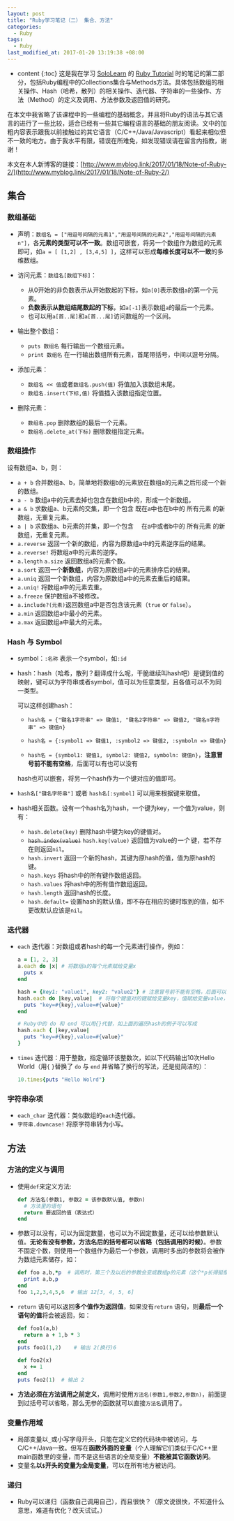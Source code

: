 ```yaml
---
layout: post
title: "Ruby学习笔记（二） 集合、方法"
categories:
  - Ruby
tags:
  - Ruby
last_modified_at: 2017-01-20 13:19:38 +08:00
---
```


* content
{:toc}
这是我在学习 [SoloLearn](https://www.sololearn.com/) 的 [Ruby Tutorial](https://www.sololearn.com/Course/Ruby/) 时的笔记的第二部分，包括Ruby编程中的Collections集合与Methods方法。具体包括数组的相关操作、Hash（哈希，散列）的相关操作、迭代器、字符串的一些操作、方法（Method）的定义及调用、方法参数及返回值的研究。



在本文中我省略了该课程中的一些编程的基础概念，并且将Ruby的语法与其它语言的进行了一些比较，适合已经有一些其它编程语言的基础的朋友阅读。文中的加粗内容表示跟我以前接触过的其它语言（C/C++/Java/Javascript）看起来相似但不一致的地方。由于我水平有限，错误在所难免，如发现错误请在留言内指教，谢谢！

本文在本人新博客的链接：[http://www.myblog.link/2017/01/18/Note-of-Ruby-2/](http://www.myblog.link/2017/01/18/Note-of-Ruby-2/)

## 集合

### 数组基础

- 声明：`数组名 = ["用逗号间隔的元素1","用逗号间隔的元素2","用逗号间隔的元素n"]`，各**元素的类型可以不一致**。数组可嵌套，将另一个数组作为数组的元素即可，如`a = [ [1,2] , [3,4,5] ]`，这样可以形成**每维长度可以不一致**的多维数组。

- 访问元素：`数组名[数组下标]`：

  - 从0开始的非负数表示从开始数起的下标，如`a[0]`表示数组`a`的第一个元素。
  - **负数表示从数组结尾数起的下标**，如`a[-1]`表示数组`a`的最后一个元素。
  - 也可以用`a[首..尾]`和`a[首...尾]`访问数组的一个区间。

- 输出整个数组：

  - `puts 数组名` 每行输出一个数组元素。
  - `print 数组名` 在一行输出数组所有元素，首尾带括号，中间以逗号分隔。

- 添加元素：

  - `数组名 << 值`或者`数组名.push(值)` 将值加入该数组末尾。
  - `数组名.insert(下标,值)` 将值插入该数组指定位置。

- 删除元素：

  - `数组名.pop` 删除数组的最后一个元素。
  - `数组名.delete_at(下标)` 删除数组指定元素。

###  数组操作

设有数组a、b，则：

- `a + b` 合并数组a、b，简单地将数组b的元素放在数组a的元素之后形成一个新的数组。
- `a - b` 数组a中的元素去掉也包含在数组b中的，形成一个新数组。
- `a & b` 求数组a、b元素的交集，即一个包含 既在a中也在b中的 所有元素 的新数组，无重复元素。
- `a | b` 求数组a、b元素的并集，即一个包含 　在a中或者b中的 所有元素 的新数组，无重复元素。
- `a.reverse` 返回一个新的数组，内容为原数组a中的元素逆序后的结果。
- `a.reverse!` 将数组a中的元素的逆序。
- `a.length` `a.size` 返回数组a的元素个数。
- `a.sort` 返回一个**新数组**，内容为原数组a中的元素排序后的结果。
- `a.uniq` 返回一个新数组，内容为原数组a中的元素去重后的结果。
- `a.uniq!` 将数组a中的元素去重。
- `a.freeze` 保护数组a不被修改。
- `a.include?(元素)`返回数组a中是否包含该元素（`true` or `false`）。
- `a.min` 返回数组a中最小的元素。
- `a.max` 返回数组a中最大的元素。

### Hash 与 Symbol

- symbol：`:名称` 表示一个symbol，如`:id`

- hash：hash（哈希，散列？翻译成什么呢，干脆继续叫hash吧）是键到值的映射，键可以为字符串或者symbol，值可以为任意类型，且各值可以不为同一类型。

  可以这样创建hash：

  - `hash名 = {"键名1字符串" => 键值1, "键名2字符串" => 键值2, "键名n字符串" => 键值n}` 

  - `hash名 = {:symbol1 => 键值1, :symbol2 => 键值2, :symboln => 键值n}`

  - `hash名 = {symbol1: 键值1, symbol2: 键值2, symboln: 键值n}`，**注意冒号前不能有空格**，后面可以有也可以没有

  hash也可以嵌套，将另一个hash作为一个键对应的值即可。

- `hash名["键名字符串"]` 或者 `hash名[:symbol]` 可以用来根据键来取值。

- hash相关函数。设有一个hash名为hash，一个键为key，一个值为value，则有：

  - `hash.delete(key)` 删除hash中键为key的键值对。
  - <del>`hash.index(value)`</del> `hash.key(value)` 返回值为value的*一个* 键，若不存在则返回`nil`。
  - `hash.invert` 返回一个新的hash，其键为原hash的值，值为原hash的键。
  - `hash.keys` 将hash中的所有键作数组返回。
  - `hash.values` 将hash中的所有值作数组返回。
  - `hash.length` 返回hash的长度。
  - `hash.default=` 设置hash的默认值，即不存在相应的键时取到的值，如不更改默认应该是`nil`。

### 迭代器

- `each` 迭代器：对数组或者hash的每一个元素进行操作，例如：

  ``` ruby
  a = [1, 2, 3]
  a.each do |x| # 将数组a的每个元素赋给变量x
    puts x
  end

  hash = {key1: "value1", key2: "value2"} # 注意冒号前不能有空格，后面可以有也可以没有
  hash.each do |key,value|	# 将每个键值对的键赋给变量key，值赋给变量value，变量名可自定义
    puts "key=#{key},value=#{value}"
  end

  # Ruby中的 do 和 end 可以用{}代替，如上面的遍历hash的例子可以写成
  hash.each { |key,value|
    puts "key=#{key},value=#{value}"
  }
  ```

- `times` 迭代器：用于整数，指定循环该整数次，如以下代码输出10次Hello World（用`{` `}`替换了 `do` 与 `end` 并省略了换行的写法，还是挺简洁的）：

  ``` ruby
  10.times{puts "Hello Wolrd"}
  ```

### 字符串杂项

- `each_char` 迭代器：类似数组的`each`迭代器。
- `字符串.downcase!` 将原字符串转为小写。

## 方法

### 方法的定义与调用

- 使用`def`来定义方法:

  ``` ruby
  def 方法名(参数1, 参数2 = 该参数默认值, 参数n)
    # 方法里的语句
    return 要返回的值（表达式）
  end
  ```

- 参数可以没有，可以为固定数量，也可以为不固定数量，还可以给参数默认值。**无论有没有参数，方法名后的括号都可以省略（包括调用的时候）**。参数不固定个数，则使用一个数组作为最后一个参数，调用时多出的参数将会被作为数组元素储存，如：

  ``` ruby
  def foo a,b,*p  # 调用时，第三个及以后的参数会变成数组p的元素（这个*p长得挺像C的指针啊）
    print a,b,p
  end
  foo 1,2,3,4,5,6  # 输出 12[3, 4, 5, 6]
  ```

- `return` 语句可以返回**多个值作为返回值**，如果没有`return` 语句，则**最后一个语句的值**将会被返回，如：

  ``` ruby
  def foo1(a,b)
    return a + 1,b * 3
  end
  puts foo1(1,2)	# 输出 2(换行)6

  def foo2(x)
    x += 1
  end
  puts foo2(1)	# 输出 2
  ```

- **方法必须在方法调用之前定义**，调用时使用`方法名(参数1,参数2,参数n)`，前面提到过括号可以省略，那么无参的函数就可以直接`方法名`调用了。

### 变量作用域

- 局部变量以`_`或小写字母开头，只能在定义它的代码块中被访问，与C/C++/Java一致。但写在**函数外面的变量**（个人理解它们类似于C/C++里main函数里的变量，而不是这些语言的全局变量）**不能被其它函数访问**。
- 变量名**以`$`开头的变量为全局变量**，可以在所有地方被访问。


### 递归

- Ruby可以递归（函数自己调用自己），而且很快？（原文说很快，不知道什么意思，难道有优化？改天试试。）